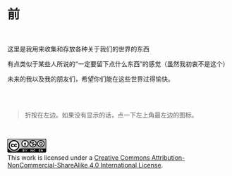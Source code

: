 # 前

<br/>

这里是我用来收集和存放各种关于我们的世界的东西

有点类似于某些人所说的“一定要留下点什么东西”的感觉（虽然我初衷不是这个）

未来的我以及我的朋友们，希望你们能在这些世界过得愉快。

<br/><br/>

> 折按在左边。如果没有显示的话，点一下左上角最左边的图标。

<br/>

<a rel="license" href="http://creativecommons.org/licenses/by-nc-sa/4.0/"><img alt="Creative Commons License" style="border-width:0" src="../pic/license.png" /></a><br />This work is licensed under a <a rel="license" href="http://creativecommons.org/licenses/by-nc-sa/4.0/">Creative Commons Attribution-NonCommercial-ShareAlike 4.0 International License</a>.
